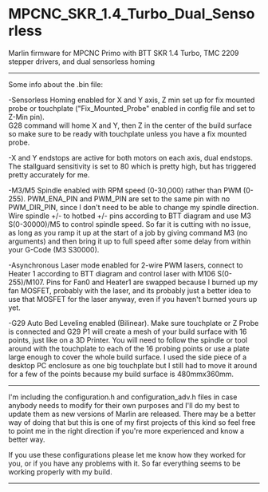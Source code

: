 # MPCNC_SKR_1.4_Turbo_Dual_Sensorless
Marlin firmware for MPCNC Primo with BTT SKR 1.4 Turbo, TMC 2209 stepper drivers, and dual sensorless homing

 
-----------------------------------------------------------------------
Some info about the .bin file:

-Sensorless Homing enabled for X and Y axis, Z min set up for fix mounted probe or touchplate ("Fix_Mounted_Probe" enabled in config file and set to Z-Min pin).    
    G28 command will home X and Y, then Z in the center of the build surface so make sure to be ready with touchplate unless you have a fix mounted probe.

-X and Y endstops are active for both motors on each axis, dual endstops.  The stallguard sensitivity is set to 80 which is pretty high, but has triggered pretty accurately for me.

-M3/M5 Spindle enabled with RPM speed (0-30,000) rather than PWM (0-255). PWM_ENA_PIN and PWM_PIN are set to the same pin with no PWM_DIR_PIN, since I don't need to be able to change my spindle direction.  Wire spindle +/- to hotbed +/- pins according to BTT diagram and use M3 S(0-30000)/M5 to control spindle speed.  So far it is cutting with no issue, as long as you ramp it up at the start of a job by giving command M3 (no arguments) and then bring it up to full speed after some delay from within your G-Code (M3 S30000). 

-Asynchronous Laser mode enabled for 2-wire PWM lasers, connect to Heater 1 according to BTT diagram and control laser with M106 S(0-255)/M107.  Pins for Fan0 and Heater1 are swapped because I burned up my fan MOSFET, probably with the laser, and its probably just a better idea to use that MOSFET for the laser anyway, even if you haven't burned yours up yet.

-G29 Auto Bed Leveling enabled (Bilinear).  Make sure touchplate or Z Probe is connected and G29 P1 will create a mesh of your build surface with 16 points, just like on a 3D Printer.  You will need to follow the spindle or tool around with the touchplate to each of the 16 probing points or use a plate large enough to cover the whole build surface.  I used the side piece of a desktop PC enclosure as one big touchplate but I still had to move it around for a few of the points because my build surface is 480mmx360mm.

-----------------------------------------------------------------------------------------------------------------------

I'm including the configuration.h and configuration_adv.h files in case anybody needs to modify for their own purposes and I'll do my best to update them as new versions of Marlin are released.  There may be a better way of doing that but this is one of my first projects of this kind so feel free to point me in the right direction if you're more experienced and know a better way.   

If you use these configurations please let me know how they worked for you, or if you have any problems with it.  So far everything seems to be working properly with my build.



-------------------------------------------------------------------------------------------------------------------------


